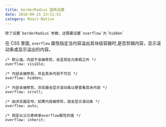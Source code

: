 ```yaml
---
title: borderRadius 圆角设置
date: 2018-09-25 23:51:53
category: React-Native
---
```


    除了设置`borderRadius`参数，还需要设置`overflow`为`hidden`

在 CSS 里面, `overflow` 属性指定当内容溢出其块级容器时,是否剪辑内容，显示滚动条或显示溢出的内容。

```
/* 默认值。内容不会被修剪，会呈现在元素框之外 */
overflow: visible;

/* 内容会被修剪，并且其余内容不可见 */
overflow: hidden;

/* 内容会被修剪，浏览器会显示滚动条以便查看其余内容 */
overflow: scroll;

/* 由浏览器定夺，如果内容被修剪，就会显示滚动条 */
overflow: auto;

/* 规定从父元素继承overflow属性的值 */
overflow: inherit;
```

<!-- more -->
